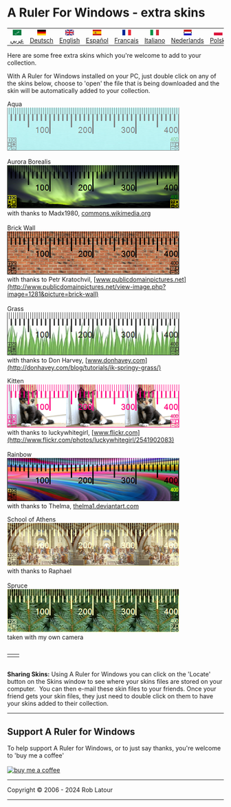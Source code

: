
# A Ruler For Windows - extra skins

<!-- header -->
|||||||||||
| :---: | :---: | :---: | :---: | :---: |:---: | :---: | :---: |:---: | :---: |
| [![عربي](/images/flags/ar.png)](../en/README.md)<br>[عربي](../ar/README.md) | [![Deutsch](/images/flags/de.png)](../de/README.md)<br>[Deutsch](../de/README.md) | [![English](/images/flags/en-GB.png)](../en/README.md)<br>[English](../en/README.md) | [![Español](/images/flags/es.png)](../es/README.md)<br>[Español](../es/README.md) | [![Français](/images/flags/fr.png)](../fr/README.md)<br>[Français](../fr/README.md)| [![Italiano](/images/flags/it.png)](../it/README.md)<br>[Italiano](../it/README.md) | [![Nederlands](/images/flags/nl.png)](../nl/README.md)<br>[Nederlands](../nl/README.md) | [![Polski](/images/flags/pl.png)](../pl/README.md)<br>[Polski](../pl/README.md) | [![Português](/images/flags/pt.png)](../pt/README.md)<br>[Português](../pt/README.md) | [![Svenska](/images/flags/sv.png)](../sv/README.md)<br>[Svenska](../sv/README.md) |

<!-- header -->

Here are some free extra skins which you're welcome to add to your collection.   
  
With A Ruler for Windows installed on your PC, just double click on any of the skins below, choose to 'open' the file that is being downloaded and the skin will be automatically added to your collection. 

Aqua  
[![Aqua](/images/Aqua.png)](RulerDefinition_Aqua.ar4w?raw=true)
  
Aurora Borealis  
[![Aurora Borealis](/images/AuroraBorealis.png)](skins/RulerDefinition_Aurora%20Borealis.ar4w?raw=true)  
with thanks to Madx1980, [commons.wikimedia.org](http://commons.wikimedia.org/wiki/File:Aurora_Borealis_in_north_pole.jpg)  
   
Brick Wall  
[![Brick Wall](/images/BrickWall.png)](skins/RulerDefinition_Brick%20Wall.ar4w?raw=true)  
with thanks to Petr Kratochvil, [www.publicdomainpictures.net](http://www.publicdomainpictures.net/view-image.php?image=1281&picture=brick-wall)  
   
Grass  
[![Grass](/images/grass.png)](skins/RulerDefinition_Grass.ar4w?raw=true)  
with thanks to Don Harvey, [www.donhavey.com](http://donhavey.com/blog/tutorials/ik-springy-grass/)  

Kitten  
[![Kitten](/images/kitten.png)](skins/RulerDefinition_Kitten.ar4w?raw=true)  
with thanks to luckywhitegirl, [www.flickr.com](http://www.flickr.com/photos/luckywhitegirl/2541902083)  
   
Rainbow  
[![Rainbow](/images/rainbow.png)](skins/RulerDefinition_Rainbow.ar4w?raw=true)  
with thanks to Thelma, [thelma1.deviantart.com](http://thelma1.deviantart.com/) 

School of Athens  
[![School of Athens](/images/ShoolOfAthens.png)](skins/RulerDefinition_School%20of%20Athens.ar4w?raw=true)  
with thanks to Raphael  
   
Spruce  
[![Spruce](/images/spruce.png)](skins/RulerDefinition_Spruce.ar4w?raw=true)  
taken with my own camera   
 

|     |     |
| --- | --- |
|     |     |

   
**Sharing Skins:** Using A Ruler for Windows you can click on the 'Locate' button on the Skins window to see where your skins files are stored on your computer.  You can then e-mail these skin files to your friends. Once your friend gets your skin files, they just need to double click on them to have your skins added to their collection.  


* * * 
## Support A Ruler for Windows

To help support A Ruler for Windows, or to just say thanks, you're welcome to 'buy me a coffee'<br><br>
[<img alt="buy me  a coffee" width="200px" src="https://cdn.buymeacoffee.com/buttons/v2/default-blue.png" />](https://www.buymeacoffee.com/roblatour)
* * *
Copyright © 2006 - 2024 Rob Latour
* * *
